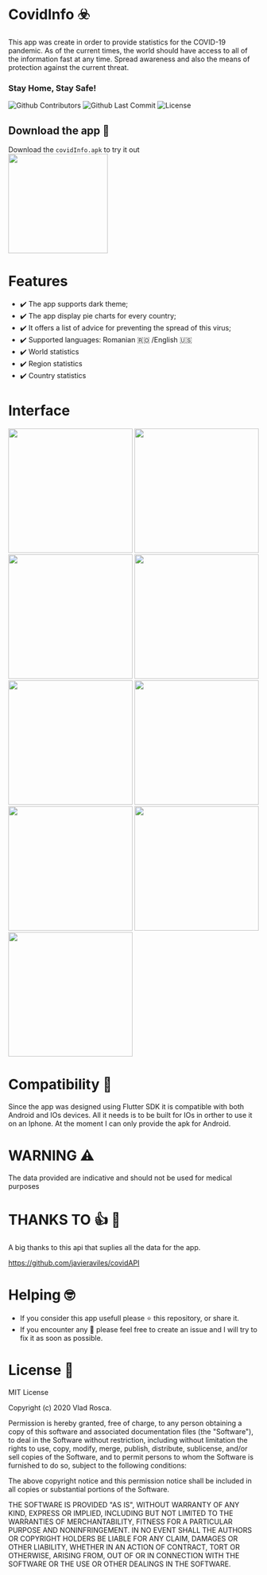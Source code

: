 # CovidInfo :biohazard:
This app was create in order to provide statistics for the COVID-19 pandemic.
As of the current times, the world should have access to all of the information fast at any time.
Spread awareness and also the means of protection against the current threat.
### Stay Home, Stay Safe!

![Github Contributors](https://img.shields.io/github/contributors/VladRoscaDev/CovidInfo?color=success&style=flat-square)
![Github Last Commit](https://img.shields.io/github/last-commit/VladRoscaDev/CovidInfo?color=success&style=flat-square)
![License](https://img.shields.io/badge/license-MIT-success.svg?style=flat-square?color=success&style=flat-square)

## Download the app :calling:
Download the `covidInfo.apk` to try it out
<br>
<a href="https://github.com/VladRoscaDev/CovidInfo/blob/master/covidInfo.apk"><img src="https://playerzon.com/asset/download.png" width="200"></img></a>
<br>


# Features
- :heavy_check_mark: The app supports dark theme;
- :heavy_check_mark: The app display pie charts for every country;
- :heavy_check_mark: It offers a list of advice for preventing the spread of this virus;
- :heavy_check_mark: Supported languages: Romanian :romania: /English :us:
- :heavy_check_mark: World statistics
- :heavy_check_mark: Region statistics
- :heavy_check_mark: Country statistics

# Interface
<img src="https://raw.githubusercontent.com/VladRoscaDev/CovidInfo/master/images/1.jpg" width="250">
<img src="https://raw.githubusercontent.com/VladRoscaDev/CovidInfo/master/images/2.jpg" width="250">
<img src="https://raw.githubusercontent.com/VladRoscaDev/CovidInfo/master/images/3.jpg" width="250">
<img src="https://raw.githubusercontent.com/VladRoscaDev/CovidInfo/master/images/4.jpg" width="250">
<img src="https://raw.githubusercontent.com/VladRoscaDev/CovidInfo/master/images/5.jpg" width="250">
<img src="https://raw.githubusercontent.com/VladRoscaDev/CovidInfo/master/images/6.jpg" width="250">
<img src="https://raw.githubusercontent.com/VladRoscaDev/CovidInfo/master/images/7.jpg" width="250">
<img src="https://raw.githubusercontent.com/VladRoscaDev/CovidInfo/master/images/8.jpg" width="250">
<img src="https://raw.githubusercontent.com/VladRoscaDev/CovidInfo/master/images/9.jpg" width="250">



# Compatibility :iphone:
Since the app was designed using Flutter SDK it is compatible with both Android and IOs devices. All it needs is to be built for IOs in orther to use it on an Iphone.
At the moment I can only provide the apk for Android. 
 
 
# WARNING :warning: 
The data provided are indicative and should not be used for medical purposes


# THANKS TO :+1: :hugs:
A big thanks to this api that suplies all the data for the app.

https://github.com/javieraviles/covidAPI


# Helping :nerd_face:
- If you consider this app usefull please :star: this repository, or share it.
- If you encounter any :bug: please feel free to create an issue and I will try to fix it as soon as possible.


# License :scroll:
MIT License

Copyright (c) 2020 Vlad Rosca.

Permission is hereby granted, free of charge, to any person obtaining a copy
of this software and associated documentation files (the "Software"), to deal
in the Software without restriction, including without limitation the rights
to use, copy, modify, merge, publish, distribute, sublicense, and/or sell
copies of the Software, and to permit persons to whom the Software is
furnished to do so, subject to the following conditions:

The above copyright notice and this permission notice shall be included in all
copies or substantial portions of the Software.

THE SOFTWARE IS PROVIDED "AS IS", WITHOUT WARRANTY OF ANY KIND, EXPRESS OR
IMPLIED, INCLUDING BUT NOT LIMITED TO THE WARRANTIES OF MERCHANTABILITY,
FITNESS FOR A PARTICULAR PURPOSE AND NONINFRINGEMENT. IN NO EVENT SHALL THE
AUTHORS OR COPYRIGHT HOLDERS BE LIABLE FOR ANY CLAIM, DAMAGES OR OTHER
LIABILITY, WHETHER IN AN ACTION OF CONTRACT, TORT OR OTHERWISE, ARISING FROM,
OUT OF OR IN CONNECTION WITH THE SOFTWARE OR THE USE OR OTHER DEALINGS IN THE
SOFTWARE.
